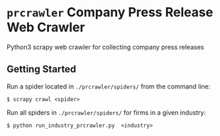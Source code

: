 # `prcrawler` Company Press Release Web Crawler

Python3 scrapy web crawler for collecting company press releases

## Getting Started 

Run a spider located in `./prcrawler/spiders/` from the command line:

`$ scrapy crawl <spider>`

Run all spiders in `./prcrawler/spiders/` for firms in a given industry:

`$ python run_industry_prcrawler.py  <industry>`
